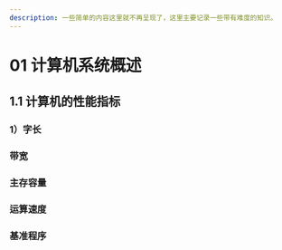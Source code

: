 ```yaml
---
description: 一些简单的内容这里就不再呈现了，这里主要记录一些带有难度的知识。
---
```


# 01 计算机系统概述

## 1.1 计算机的性能指标

### 1）字长

### 带宽

### 主存容量

### 运算速度

### 基准程序

